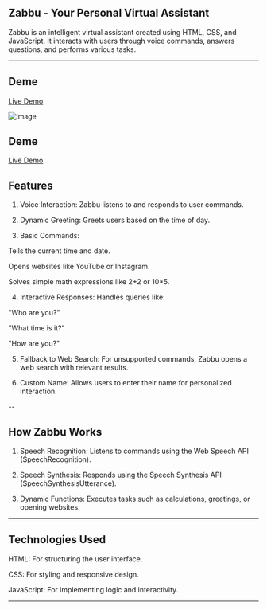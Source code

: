 ##  Zabbu - Your Personal Virtual Assistant

Zabbu is an intelligent virtual assistant created using HTML, CSS, and JavaScript. It interacts with users through voice commands, answers questions, and performs various tasks.


---
## Deme
[Live Demo](https://zabuuvirtual.netlify.app)

![image](https://github.com/user-attachments/assets/bcd709f4-6390-41df-bbef-233630ffbbf2)

## Deme
[Live Demo](https://zabuuvirtual.netlify.app)

## Features

1. Voice Interaction: Zabbu listens to and responds to user commands.


2. Dynamic Greeting: Greets users based on the time of day.


3. Basic Commands:

Tells the current time and date.

Opens websites like YouTube or Instagram.

Solves simple math expressions like 2+2 or 10*5.



4. Interactive Responses: Handles queries like:

"Who are you?"

"What time is it?"

"How are you?"



5. Fallback to Web Search: For unsupported commands, Zabbu opens a web search with relevant results.


6. Custom Name: Allows users to enter their name for personalized interaction.




--

##  How Zabbu Works

1. Speech Recognition: Listens to commands using the Web Speech API (SpeechRecognition).


2. Speech Synthesis: Responds using the Speech Synthesis API (SpeechSynthesisUtterance).


3. Dynamic Functions: Executes tasks such as calculations, greetings, or opening websites.




---

##  Technologies Used

HTML: For structuring the user interface.

CSS: For styling and responsive design.

JavaScript: For implementing logic and interactivity.



---
